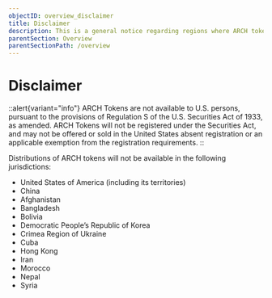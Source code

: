 ```yaml
---
objectID: overview_disclaimer
title: Disclaimer
description: This is a general notice regarding regions where ARCH tokens will not be accessible or distributed.
parentSection: Overview
parentSectionPath: /overview
---
```


# Disclaimer

::alert{variant="info"}
ARCH Tokens are not available to U.S. persons, pursuant to the provisions of Regulation S of the U.S. Securities Act of 1933, as amended. ARCH Tokens will not be registered under the Securities Act, and may not be offered or sold in the United States absent registration or an applicable exemption from the registration requirements.
::

Distributions of ARCH tokens will not be available in the following jurisdictions:

- United States of America (including its territories)
- China
- Afghanistan
- Bangladesh
- Bolivia
- Democratic People’s Republic of Korea
- Crimea Region of Ukraine
- Cuba
- Hong Kong
- Iran
- Morocco
- Nepal
- Syria
